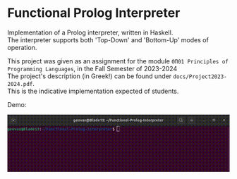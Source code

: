 # Functional Prolog Interpreter

Implementation of a Prolog interpreter, written in Haskell.\
The interpreter supports both 'Top-Down' and 'Bottom-Up' modes of operation.


This project was given as an assignment for the module `ΘΠ01 Principles of Programming Languages`, in the Fall Semester of 2023-2024\
The project's description (in Greek!) can be found under `docs/Project2023-2024.pdf`.\
This is the indicative implementation expected of students.


Demo:

![Demo](https://github.com/GeorgeVasilakopoulos/Functional-Prolog-Interpreter/blob/main/demo.gif)


